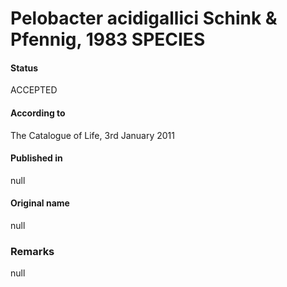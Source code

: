 # Pelobacter acidigallici Schink & Pfennig, 1983 SPECIES

#### Status
ACCEPTED

#### According to
The Catalogue of Life, 3rd January 2011

#### Published in
null

#### Original name
null

### Remarks
null
